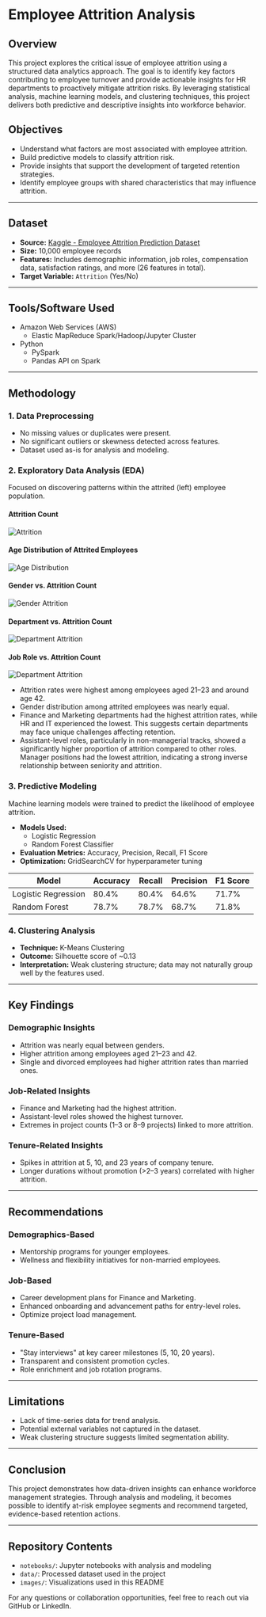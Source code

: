 # Employee Attrition Analysis

## Overview

This project explores the critical issue of employee attrition using a structured data analytics approach. The goal is to identify key factors contributing to employee turnover and provide actionable insights for HR departments to proactively mitigate attrition risks. By leveraging statistical analysis, machine learning models, and clustering techniques, this project delivers both predictive and descriptive insights into workforce behavior.


## Objectives

- Understand what factors are most associated with employee attrition.
- Build predictive models to classify attrition risk.
- Provide insights that support the development of targeted retention strategies.
- Identify employee groups with shared characteristics that may influence attrition.

---

## Dataset

- **Source:** [Kaggle - Employee Attrition Prediction Dataset](https://www.kaggle.com/)
- **Size:** 10,000 employee records
- **Features:** Includes demographic information, job roles, compensation data, satisfaction ratings, and more (26 features in total).
- **Target Variable:** `Attrition` (Yes/No)

---

## Tools/Software Used

- Amazon Web Services (AWS)
  - Elastic MapReduce Spark/Hadoop/Jupyter Cluster
- Python
  - PySpark
  - Pandas API on Spark

---

## Methodology

### 1. Data Preprocessing

- No missing values or duplicates were present.
- No significant outliers or skewness detected across features.
- Dataset used as-is for analysis and modeling.

### 2. Exploratory Data Analysis (EDA)

Focused on discovering patterns within the attrited (left) employee population.

#### Attrition Count
![Attrition](images/attrition.png)

#### Age Distribution of Attrited Employees
![Age Distribution](images/age_att.png)

#### Gender vs. Attrition Count
![Gender Attrition](images/gender_att.png)

#### Department vs. Attrition Count
![Department Attrition](images/dept_att.png)

#### Job Role vs. Attrition Count
![Department Attrition](images/jobRole_att.png)

- Attrition rates were highest among employees aged 21–23 and around age 42.
- Gender distribution among attrited employees was nearly equal.
- Finance and Marketing departments had the highest attrition rates, while HR and IT experienced the lowest. This suggests certain departments may face unique challenges affecting retention.
- Assistant-level roles, particularly in non-managerial tracks, showed a significantly higher proportion of attrition compared to other roles. Manager positions had the lowest attrition, indicating a strong inverse relationship between seniority and attrition.

### 3. Predictive Modeling

Machine learning models were trained to predict the likelihood of employee attrition.

- **Models Used:**  
  - Logistic Regression  
  - Random Forest Classifier
- **Evaluation Metrics:** Accuracy, Precision, Recall, F1 Score
- **Optimization:** GridSearchCV for hyperparameter tuning

| Model                | Accuracy | Recall | Precision | F1 Score |
|---------------------|----------|--------|-----------|----------|
| Logistic Regression | 80.4%    | 80.4%  | 64.6%     | 71.7%    |
| Random Forest       | 78.7%    | 78.7%  | 68.7%     | 71.8%    |

### 4. Clustering Analysis

- **Technique:** K-Means Clustering
- **Outcome:** Silhouette score of ~0.13
- **Interpretation:** Weak clustering structure; data may not naturally group well by the features used.

---

## Key Findings

### Demographic Insights

- Attrition was nearly equal between genders.
- Higher attrition among employees aged 21–23 and 42.
- Single and divorced employees had higher attrition rates than married ones.

### Job-Related Insights

- Finance and Marketing had the highest attrition.
- Assistant-level roles showed the highest turnover.
- Extremes in project counts (1–3 or 8–9 projects) linked to more attrition.

### Tenure-Related Insights

- Spikes in attrition at 5, 10, and 23 years of company tenure.
- Longer durations without promotion (>2–3 years) correlated with higher attrition.

---

## Recommendations

### Demographics-Based
- Mentorship programs for younger employees.
- Wellness and flexibility initiatives for non-married employees.

### Job-Based
- Career development plans for Finance and Marketing.
- Enhanced onboarding and advancement paths for entry-level roles.
- Optimize project load management.

### Tenure-Based
- "Stay interviews" at key career milestones (5, 10, 20 years).
- Transparent and consistent promotion cycles.
- Role enrichment and job rotation programs.

---

## Limitations

- Lack of time-series data for trend analysis.
- Potential external variables not captured in the dataset.
- Weak clustering structure suggests limited segmentation ability.

---

## Conclusion

This project demonstrates how data-driven insights can enhance workforce management strategies. Through analysis and modeling, it becomes possible to identify at-risk employee segments and recommend targeted, evidence-based retention actions.

---

## Repository Contents

- `notebooks/`: Jupyter notebooks with analysis and modeling
- `data/`: Processed dataset used in the project
- `images/`: Visualizations used in this README

For any questions or collaboration opportunities, feel free to reach out via GitHub or LinkedIn.
